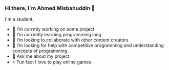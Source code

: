 ### Hi there, I`m Ahmed Misbahuddin 👋
I`m a student,
- 🔭 I’m currntly working on some project
- 🌱 I’m currently learning programming lang
- 👯 I’m looking to collaborate with other content creators 
- 🤔 I’m looking for help with competitive programming and understanding concepts of programming
- 💬 Ask me about my project
- ⚡ Fun fact I love to play online games
